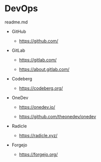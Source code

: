# DevOps

readme.md

*   GitHub

    *   https://github.com/

*   GitLab

    *   https://gitlab.com/

    *   https://about.gitlab.com/

*   Codeberg

    *   https://codeberg.org/

*   OneDev

    *   https://onedev.io/

    *   https://github.com/theonedev/onedev

*   Radicle

    *   https://radicle.xyz/

*   Forgejo

    *   https://forgejo.org/

    